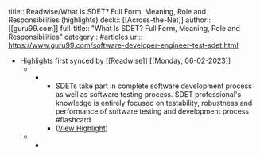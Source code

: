 title:: Readwise/What Is SDET? Full Form, Meaning, Role and Responsibilities (highlights)
deck:: [[Across-the-Net]]
author:: [[guru99.com]]
full-title:: "What Is SDET? Full Form, Meaning, Role and Responsibilities"
category:: #articles
url:: https://www.guru99.com/software-developer-engineer-test-sdet.html

- Highlights first synced by [[Readwise]] [[Monday, 06-02-2023]]
	- -
		- SDETs take part in complete software development process as well as software testing process. SDET professional's knowledge is entirely focused on testability, robustness and performance of software testing and development process #flashcard
		- ([View Highlight](https://instapaper.com/read/1367799509/14796365))
	- -
